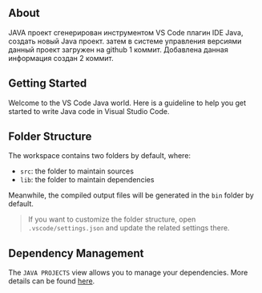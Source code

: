 ## About

JAVA проект сгенерирован инструментом VS Code плагин IDE Java, создать новый Java проект.
затем в системе управления версиями данный проект загружен на github 1 коммит.
Добавлена данная информация создан 2 коммит.

## Getting Started

Welcome to the VS Code Java world. Here is a guideline to help you get started to write Java code in Visual Studio Code.

## Folder Structure

The workspace contains two folders by default, where:

- `src`: the folder to maintain sources
- `lib`: the folder to maintain dependencies

Meanwhile, the compiled output files will be generated in the `bin` folder by default.

> If you want to customize the folder structure, open `.vscode/settings.json` and update the related settings there.

## Dependency Management

The `JAVA PROJECTS` view allows you to manage your dependencies. More details can be found [here](https://github.com/microsoft/vscode-java-dependency#manage-dependencies).
